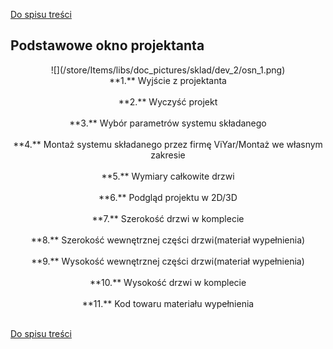 [Do spisu treści](/service/doc/?cid=folding)
## Podstawowe okno projektanta
<center>
![](/store/Items/libs/doc_pictures/sklad/dev_2/osn_1.png) <br>
**1.** Wyjście z projektanta <br><br>
**2.** Wyczyść projekt <br><br>
**3.** Wybór parametrów systemu składanego <br><br>
**4.** Montaż systemu składanego przez firmę ViYar/Montaż we własnym zakresie <br><br>
**5.** Wymiary całkowite drzwi <br><br>
**6.** Podgląd projektu w 2D/3D <br><br>
**7.** Szerokość drzwi w komplecie <br><br>
**8.** Szerokość wewnętrznej części drzwi(materiał wypełnienia) <br><br>
**9.** Wysokość wewnętrznej części drzwi(materiał wypełnienia) <br><br>
**10.** Wysokość drzwi w komplecie <br><br>
**11.** Kod towaru materiału wypełnienia<br><br>
</center>


[Do spisu treści](/service/doc/?cid=folding)